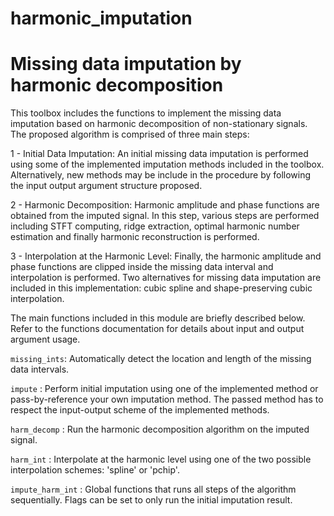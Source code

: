 # harmonic_imputation
# Missing data imputation by harmonic decomposition

This toolbox includes the functions to implement the missing data imputation based on harmonic decomposition of non-stationary signals. The proposed algorithm is comprised of three main steps:

1 - Initial Data Imputation: An initial missing data imputation is performed using some of the implemented imputation methods included in the toolbox. Alternatively, new methods may be include in the procedure by following the input output argument structure proposed. 

2 - Harmonic Decomposition: Harmonic amplitude and phase functions are obtained from the imputed signal. In this step, various steps are performed including STFT computing, ridge extraction, optimal harmonic number estimation and finally harmonic reconstruction is performed. 

3 - Interpolation at the Harmonic Level: Finally, the harmonic amplitude and phase functions are clipped inside the missing data interval and interpolation is performed. Two alternatives for missing data imputation are included in this implementation: cubic spline and shape-preserving cubic interpolation. 

The main functions included in this module are briefly described below. Refer to the functions documentation for details about input and output argument usage.

<code>missing_ints</code>: Automatically detect the location and length of the missing data intervals.

<code>impute</code> : Perform initial imputation using one of the implemented method or pass-by-reference your own imputation method. The passed method has to respect the input-output scheme of the implemented methods.

<code>harm_decomp</code> : Run the harmonic decomposition algorithm on the imputed signal.

<code>harm_int</code> : Interpolate at the harmonic level using one of the two possible interpolation schemes: 'spline' or 'pchip'.

<code>impute_harm_int</code> : Global functions that runs all steps of the algorithm sequentially. Flags can be set to only run the initial imputation result.






